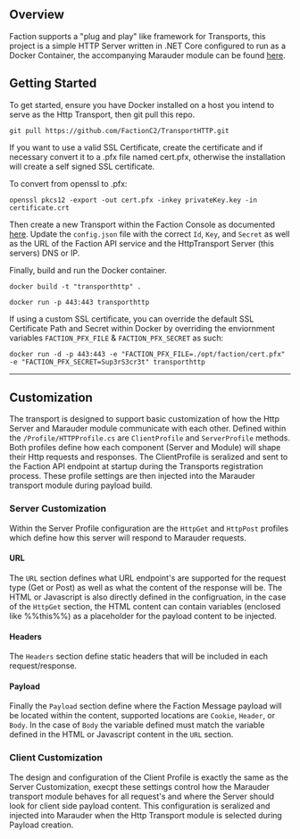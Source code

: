 ﻿## Overview
Faction supports a "plug and play" like framework for Transports, this project is a simple HTTP Server written in .NET Core configured to run as a Docker Container, the accompanying Marauder module can be found [here]().

## Getting Started
To get started, ensure you have Docker installed on a host you intend to serve as the Http Transport, then git pull this repo.

```
git pull https://github.com/FactionC2/TransportHTTP.git
```

If you want to use a valid SSL Certificate, create the certificate and if necessary convert it to a .pfx file named cert.pfx, otherwise the installation will create a self signed SSL certificate.

To convert from openssl to .pfx:
```
openssl pkcs12 -export -out cert.pfx -inkey privateKey.key -in certificate.crt
```

Then create a new Transport within the Faction Console as documented [here](https://github.com/FactionC2/Docs/blob/master/docs/README.md). Update the `config.json` file with the correct `Id`, `Key`, and `Secret` as well as the URL of the Faction API service and the HttpTransport Server (this servers) DNS or IP.

Finally, build and run the Docker container. 
```
docker build -t "transporthttp" .

docker run -p 443:443 transporthttp
```

If using a custom SSL certificate, you can override the default SSL Certificate Path and Secret within Docker by overriding the enviornment variables `FACTION_PFX_FILE` &
`FACTION_PFX_SECRET` as such:
```
docker run -d -p 443:443 -e "FACTION_PFX_FILE=./opt/faction/cert.pfx" -e "FACTION_PFX_SECRET=Sup3rS3cr3t" transporthttp
```

---

## Customization
The transport is designed to support basic customization of how the Http Server and Marauder module communicate with each other. Defined within the `/Profile/HTTPProfile.cs` are `ClientProfile` and `ServerProfile` methods. Both profiles define how each component (Server and Module) will shape their Http requests and responses.
The ClientProfile is seralized and sent to the Faction API endpoint at startup during the Transports registration process. These profile settings are then injected into the Marauder transport module during payload build. 

### Server Customization
Within the Server Profile configuration are the `HttpGet` and `HttpPost` profiles which define how this server will respond to Marauder requests.

#### URL
The `URL` section defines what URL endpoint's are supported for the request type (Get or Post) as well as what the content of the response will be. The HTML or Javascript is also directly defined in the configruation, in the case of the `HttpGet` section, the HTML content can contain variables (enclosed like %%this%%) as a placeholder for the payload content to be injected.

#### Headers
The `Headers` section define static headers that will be included in each request/response.

#### Payload
Finally the `Payload` section define where the Faction Message payload will be located within the content, supported locations are `Cookie`, `Header`, or `Body`. In the case of `Body` the variable defined must match the variable defined in the HTML or Javascript content in the `URL` section. 

### Client Customization
The design and configuration of the Client Profile is exactly the same as the Server Customization, execpt these settings control how the Marauder transport module behaves for all request's and where the Server should look for client side payload content. This configuration is seralized and injected into Marauder when the Http Transport module is selected during Payload creation.